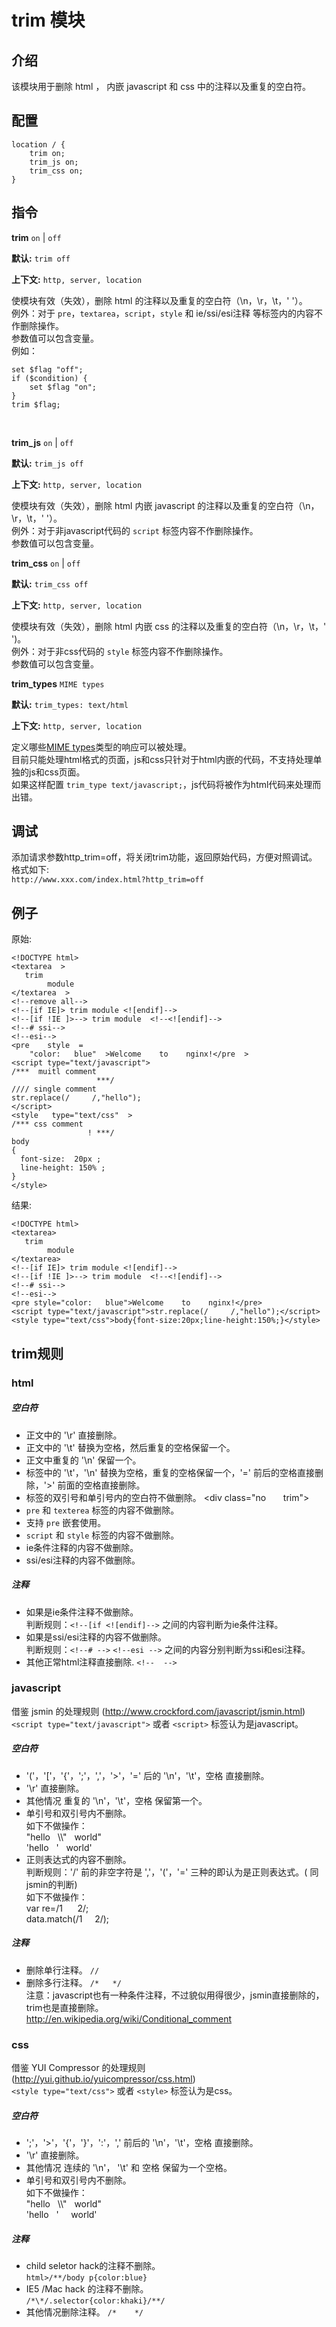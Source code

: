 # trim 模块

## 介绍

该模块用于删除 html ， 内嵌 javascript 和 css 中的注释以及重复的空白符。


## 配置

    location / {
        trim on;
        trim_js on;
        trim_css on;
    }

## 指令

**trim** `on` | `off`

**默认:** `trim off`

**上下文:** `http, server, location` 
     
使模块有效（失效），删除 html 的注释以及重复的空白符（\n，\r，\t，' '）。   
例外：对于 `pre`，`textarea`，`script`，`style` 和 ie/ssi/esi注释 等标签内的内容不作删除操作。  
参数值可以包含变量。  
例如：

    set $flag "off";
    if ($condition) {
        set $flag "on";
    }
    trim $flag;
<br/>

**trim_js** `on` | `off`

**默认:** `trim_js off`

**上下文:** `http, server, location` 
     
使模块有效（失效），删除 html 内嵌 javascript 的注释以及重复的空白符（\n，\r，\t，' '）。   
例外：对于非javascript代码的 `script` 标签内容不作删除操作。  
参数值可以包含变量。 
<br/>

**trim_css** `on` | `off`

**默认:** `trim_css off`

**上下文:** `http, server, location` 
     
使模块有效（失效），删除 html 内嵌 css 的注释以及重复的空白符（\n，\r，\t，' ')。   
例外：对于非css代码的 `style` 标签内容不作删除操作。  
参数值可以包含变量。 
<br/>

**trim_types** `MIME types`

**默认:** `trim_types: text/html`

**上下文:** `http, server, location`

定义哪些[MIME types](http://en.wikipedia.org/wiki/MIME_type)类型的响应可以被处理。  
目前只能处理html格式的页面，js和css只针对于html内嵌的代码，不支持处理单独的js和css页面。  
如果这样配置 `trim_type text/javascript;`，js代码将被作为html代码来处理而出错。
<br/>

## 调试

添加请求参数http_trim=off，将关闭trim功能，返回原始代码，方便对照调试。   
格式如下:  
`http://www.xxx.com/index.html?http_trim=off`


## 例子
原始:

    <!DOCTYPE html>
    <textarea  >
       trim
            module
    </textarea  >
    <!--remove all-->
    <!--[if IE]> trim module <![endif]-->
    <!--[if !IE ]>--> trim module  <!--<![endif]-->
    <!--# ssi-->
    <!--esi-->
    <pre    style  =
        "color:   blue"  >Welcome    to    nginx!</pre  >
    <script type="text/javascript">
    /***  muitl comment 
                       ***/
    //// single comment
    str.replace(/     /,"hello");
    </script>
    <style   type="text/css"  >
    /*** css comment
                     ! ***/
    body
    {
      font-size:  20px ;
      line-height: 150% ;
    }
    </style>


结果:


    <!DOCTYPE html>
    <textarea>
       trim  
            module
    </textarea>
    <!--[if IE]> trim module <![endif]-->
    <!--[if !IE ]>--> trim module  <!--<![endif]-->
    <!--# ssi-->
    <!--esi-->
    <pre style="color:   blue">Welcome    to    nginx!</pre>
    <script type="text/javascript">str.replace(/     /,"hello");</script>
    <style type="text/css">body{font-size:20px;line-height:150%;}</style>
    

## trim规则

### html
#####  空白符

+ 正文中的 '\r' 直接删除。  
+ 正文中的 '\t' 替换为空格，然后重复的空格保留一个。 
+ 正文中重复的 '\n' 保留一个。  
+ 标签中的 '\t'，'\n' 替换为空格，重复的空格保留一个，'=' 前后的空格直接删除，'>' 前面的空格直接删除。  
+ 标签的双引号和单引号内的空白符不做删除。 
\<div class="no &nbsp; &nbsp; &nbsp;  trim"\>
+ `pre` 和 `texterea` 标签的内容不做删除。  
+ 支持 `pre` 嵌套使用。   
+ `script` 和 `style` 标签的内容不做删除。  
+ ie条件注释的内容不做删除。 
+ ssi/esi注释的内容不做删除。  

##### 注释
+ 如果是ie条件注释不做删除。  
   判断规则：`<!--[if <![endif]-->`  之间的内容判断为ie条件注释。
+ 如果是ssi/esi注释的内容不做删除。  
   判断规则：`<!--# -->`  `<!--esi -->`  之间的内容分别判断为ssi和esi注释。
+ 其他正常html注释直接删除.  `<!--  -->`
    
### javascript  
借鉴 jsmin 的处理规则 (http://www.crockford.com/javascript/jsmin.html)  
`<script type="text/javascript">` 或者 `<script>` 标签认为是javascript。  
##### 空白符  
+ '('，'['，'{'，';'，','，'>'，'=' 后的 '\n'，'\t'，空格 直接删除。
+ '\r' 直接删除。 
+ 其他情况 重复的 '\n'，'\t'，空格 保留第一个。  
+ 单引号和双引号内不删除。  
     如下不做操作：  
     "hello   &nbsp;   \\\\"  &nbsp;   world"   
     'hello  &nbsp;       \'  &nbsp;   world'  
+ 正则表达式的内容不删除。  
     判断规则：'/' 前的非空字符是 ','，'('，'=' 三种的即认为是正则表达式。( 同jsmin的判断)   
     如下不做操作：   
     var re=/1 &nbsp; &nbsp; &nbsp;2/;     
     data.match(/1  &nbsp;  &nbsp; 2/);  

##### 注释  
+ 删除单行注释。  `//`  
+ 删除多行注释。  `/*   */`  
注意：javascript也有一种条件注释，不过貌似用得很少，jsmin直接删除的，trim也是直接删除。  
http://en.wikipedia.org/wiki/Conditional_comment  

### css  
借鉴 YUI Compressor 的处理规则 (http://yui.github.io/yuicompressor/css.html)   
`<style type="text/css">` 或者 `<style>` 标签认为是css。  
##### 空白符  
+ ';'，'>'，'{'，'}'，':'，',' 前后的 '\n'，'\t'，空格 直接删除。  
+ '\r' 直接删除。 
+ 其他情况 连续的 '\n'， '\t' 和 空格 保留为一个空格。  
+ 单引号和双引号内不删除。  
     如下不做操作：  
     "hello   &nbsp;  \\\\\"  &nbsp;    world"  
      'hello  &nbsp;   \'   &nbsp;  &nbsp;   world' 

##### 注释   
+  child seletor hack的注释不删除。  
      `html>/**/body p{color:blue}`  
+  IE5 /Mac hack 的注释不删除。  
     `/*\*/.selector{color:khaki}/**/`  
+  其他情况删除注释。  `/*    */`  

